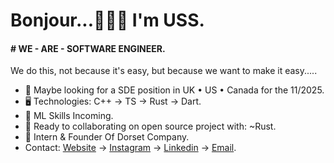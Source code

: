 Bonjour...👦🏾🤝 I'm USS.
=======================================================================================================================================

#### # WE - ARE - SOFTWARE ENGINEER.
We do this, not because it's easy, but because we want to make it easy.....

* 👀 Maybe looking for a SDE position in UK • US • Canada for the 11/2025.
* 🖥️ Technologies: C++ → TS → Rust → Dart.
* 🌱 ML Skills Incoming.
* 🤝 Ready to collaborating on open source project with: ~Rust.
* 🪽 Intern & Founder Of Dorset Company.
* Contact: [Website](https://uss-franckmekoulou.web.app/) → [Instagram](https://www.instagram.com/uss.franck/) → [Linkedin](https://www.linkedin.com/in/franck-mekoulou/) → [Email](mailto:franckmekoulou.dev@hotmail.com).

